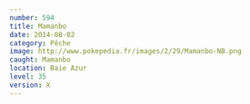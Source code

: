 ```yaml
---
number: 594
title: Mamanbo
date: 2014-08-02
category: Pêche
image: http://www.pokepedia.fr/images/2/29/Mamanbo-NB.png
caught: Mamanbo
location: Baie Azur
level: 35
version: X
---
```

